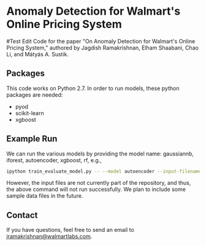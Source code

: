 # Anomaly Detection for Walmart's Online Pricing System
#Test Edit
Code for the paper "On Anomaly Detection for Walmart's Online Pricing System," authored by Jagdish Ramakrishnan, Elham Shaabani, Chao Li, and Mátyás A. Sustik.

## Packages

This code works on Python 2.7. In order to run models, these python packages are needed:

- pyod
- scikit-learn
- xgboost

## Example Run

We can run the various models by providing the model name: gaussiannb, iforest, autoencoder, xgboost, rf, e.g.,

```bash
ipython train_evaluate_model.py -- --model autoencoder --input-filename input_data.pkl --output-filename autoencoder_output.pkl
```

However, the input files are not currently part of the repository, and thus, the above command will not run successfully. We plan to include some sample data files in the future.

## Contact

If you have questions, feel free to send an email to jramakrishnan@walmartlabs.com.
